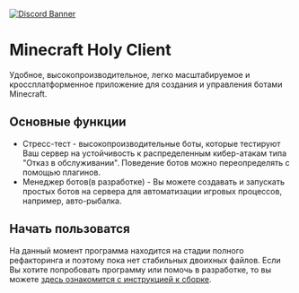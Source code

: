 [![Discord Banner](https://img.shields.io/badge/discord-join%20chat-46BC99)](https://discord.gg/HVDzx4rCgg)


# Minecraft Holy Client

Удобное, высокопроизводительное, легко масштабируемое и кроссплатформенное приложение для создания и управления ботами Minecraft.

## Основные функции

- Стресс-тест - высокопроизводительные боты, которые тестируют Ваш сервер на устойчивость к распределенным кибер-атакам типа "Отказ в обслуживании". Поведение ботов можно переопределять с помощью плагинов. 
- Менеджер ботов(в разработке) - Вы можете создавать и запускать простых ботов на сервера для автоматизации игровых процессов, например, авто-рыбалка.

## Начать пользоватся

На данный момент программа находится на стадии полного рефакторинга и поэтому пока нет стабильных двоихных файлов. Если Вы хотите попробовать программу или помочь в разработке, то вы можете [здесь ознакомится с инструкцией к сборке](docs/build.md).